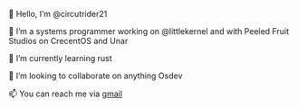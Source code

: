 👋 Hello, I’m @circutrider21

👀 I’m a systems programmer working on @littlekernel and with Peeled Fruit Studios on CrecentOS and Unar

🌱 I’m currently learning rust

💞️ I’m looking to collaborate on anything Osdev

📫 You can reach me via [gmail](circutrider21@gmail.com)


<!---
circutrider21/circutrider21 is a ✨ special ✨ repository because its `README.md` (this file) appears on your GitHub profile.
You can click the Preview link to take a look at your changes.
--->
